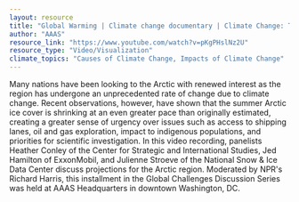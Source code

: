 ```yaml
---
layout: resource
title: "Global Warming | Climate change documentary | Climate Change: The Arctic as an Emerging Market"
author: "AAAS"
resource_link: "https://www.youtube.com/watch?v=pKgPHslNz2U"
resource_type: "Video/Visualization"
climate_topics: "Causes of Climate Change, Impacts of Climate Change"
---
```


Many nations have been looking to the Arctic with renewed interest as the region has undergone an unprecedented rate of change due to climate change. Recent observations, however, have shown that the summer Arctic ice cover is shrinking at an even greater pace than originally estimated, creating a greater sense of urgency over issues such as access to shipping lanes, oil and gas exploration, impact to indigenous populations, and priorities for scientific investigation. In this video recording, panelists Heather Conley of the Center for Strategic and International Studies, Jed Hamilton of ExxonMobil, and Julienne Stroeve of the National Snow & Ice Data Center discuss projections for the Arctic region. Moderated by NPR's Richard Harris, this installment in the Global Challenges Discussion Series was held at AAAS Headquarters in downtown Washington, DC.